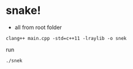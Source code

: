 # snake!
- all from root folder
```
clang++ main.cpp -std=c++11 -lraylib -o snek
```
run
```
./snek
```